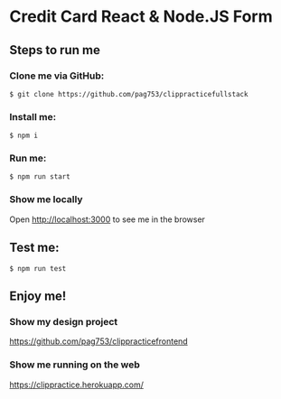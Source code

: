 

# Credit Card React & Node.JS Form 

## Steps to run me
### Clone me via GitHub:
```
$ git clone https://github.com/pag753/clippracticefullstack
```

### Install me:
```
$ npm i
```

### Run me:
```
$ npm run start
```

### Show me locally
Open [http://localhost:3000](http://localhost:3000) to see me in the browser

## Test me:
```
$ npm run test
```

## Enjoy me!


### Show my design project
https://github.com/pag753/clippracticefrontend

### Show me running on the web
https://clippractice.herokuapp.com/